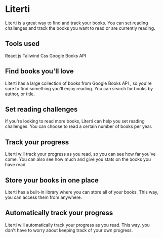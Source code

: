 # Literti

Literti is a great way to find and track your books. You can set reading challenges and track the books you want to read or are currently reading. 

## Tools used
React js
Tailwind Css
Google Books API

## Find books you'll love
Literti has a large collection of books from Google Books API , so you're sure to find something you'll enjoy reading. You can search for books by  author, or title.
## Set reading challenges
If you're looking to read more books, Literti can help you set reading challenges. You can choose to read a certain number of books per year.
## Track your progress
 Literti will track your progress as you read, so you can see how far you've come. You can also see how much  and give you stats on the books you have read
## Store your books in one place
 Literti has a built-in library where you can store all of your books. This way, you can access them from anywhere.
## Automatically track your progress
 Literti will automatically track your progress as you read. This way, you don't have to worry about keeping track of your own progress.

